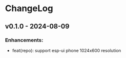 # ChangeLog

## v0.1.0 - 2024-08-09

### Enhancements:

* feat(repo): support esp-ui phone 1024x600 resolution
